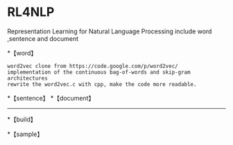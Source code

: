 # RL4NLP
Representation Learning for Natural Language Processing   include word ,sentence and document


*【word】
```
word2vec clone from https://code.google.com/p/word2vec/
implementation of the continuous bag-of-words and skip-gram architectures
rewrite the word2vec.c with cpp, make the code more readable.
```

*【sentence】
*【document】

---

*【build】

*【sample】

